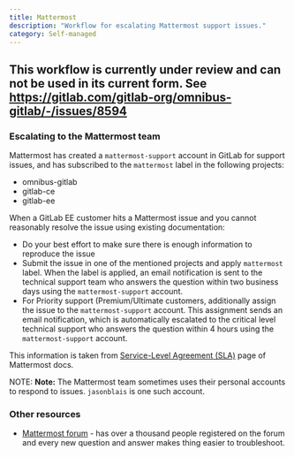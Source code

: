 ```yaml
---
title: Mattermost
description: "Workflow for escalating Mattermost support issues."
category: Self-managed
---
```


## This workflow is currently under review and can not be used in its current form. See https://gitlab.com/gitlab-org/omnibus-gitlab/-/issues/8594

### Escalating to the Mattermost team

Mattermost has created a `mattermost-support` account in GitLab for support issues, and has subscribed to the `mattermost` label in the following projects:

- omnibus-gitlab
- gitlab-ce
- gitlab-ee

When a GitLab EE customer hits a Mattermost issue and you cannot reasonably resolve the issue using existing documentation:

- Do your best effort to make sure there is enough information to reproduce the issue
- Submit the issue in one of the mentioned projects and apply `mattermost` label. When the label is applied, an email notification is sent
to the technical support team who answers the question within two business days using the `mattermost-support` account.
- For Priority support (Premium/Ultimate customers, additionally assign the issue to the `mattermost-support` account. This assignment sends an email notification,
which is automatically escalated to the critical level technical support who answers the question within 4 hours using the `mattermost-support` account.

This information is taken from [Service-Level Agreement (SLA)](https://docs.mattermost.com/process/gitlab-process.html#service-level-agreement-sla)
page of Mattermost docs.

NOTE: **Note:**
The Mattermost team sometimes uses their personal accounts to respond to issues.
`jasonblais` is one such account.

### Other resources

- [Mattermost forum](http://forum.mattermost.org/c/general/gitlab) - has over a thousand people registered on the forum and every new question and answer makes thing easier to troubleshoot.
